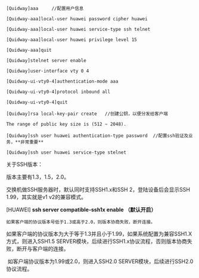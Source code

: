 ````
[Quidway]aaa     //配置用户信息

[Quidway-aaa]local-user huawei password cipher huawei

[Quidway-aaa]local-user huawei service-type ssh telnet

[Quidway-aaa]local-user huawei privilege level 15

[Quidway-aaa]quit

[Quidway]stelnet server enable

[Quidway]user-interface vty 0 4

[Quidway-ui-vty0-4]authentication-mode aaa

[Quidway-ui-vty0-4]protocol inbound all

[Quidway-ui-vty0-4]quit

[Quidway]rsa local-key-pair create   //创建公钥，以便分发给客户端

The range of public key size is (512 ~ 2048).

[Quidway]ssh user huawei authentication-type password  //配置ssh验证及业务，**非常重要** 

[Quidway]ssh user huawei service-type stelnet
````



关于SSH版本：

版本主要有1.3，1.5，2.0。

交换机做SSH服务器时，默认同时支持SSH1.x和SSH 2，登陆设备后会显示SSH 1.99，其实就是v1 v2的兼容模式。

[HUAWEI] **ssh server compatible-ssh1x enable （默认开启）**


    如果客户端的协议版本号低于1.3或高于2.0，则版本协商失败，断开连接。

​    如果客户端的协议版本为大于等于1.3并且小于1.99，如果系统配置为兼容SSH1.X方式，则进入SSH1.5 SERVER模块，后续进行SSH1.x协议流程，否则版本协商失败，断开与客户端的连接。

​    如客户端协议版本为1.99或2.0，则进入SSH2.0 SERVER模块，后续进行SSH2.0协议流程。